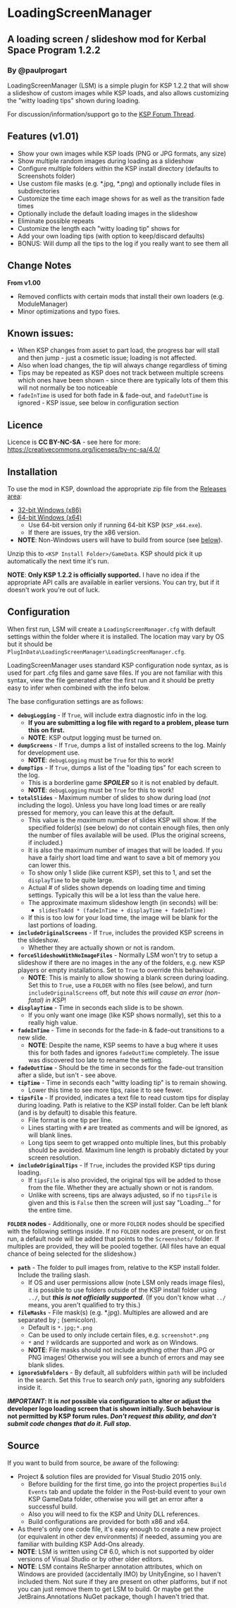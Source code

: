 # LoadingScreenManager
## A loading screen / slideshow mod for Kerbal Space Program 1.2.2
### By @paulprogart

LoadingScreenManager (LSM) is a simple plugin for KSP 1.2.2 that will
show a slideshow of custom images while KSP loads, and also allows customizing
the "witty loading tips" shown during loading.

For discussion/information/support go to the
[KSP Forum Thread](http://forum.kerbalspaceprogram.com/index.php?/topic/156064-122-loadingscreenmanager-v101-show-your-own-images-while-ksp-loads/).


## Features (v1.01)

* Show your own images while KSP loads (PNG or JPG formats, any size)
* Show multiple random images during loading as a slideshow
* Configure multiple folders within the KSP install directory (defaults to Screenshots folder)
* Use custom file masks (e.g. *.jpg, *.png) and optionally include files in subdirectories
* Customize the time each image shows for as well as the transition fade times
* Optionally include the default loading images in the slideshow
* Eliminate possible repeats
* Customize the length each "witty loading tip" shows for
* Add your own loading tips (with option to keep/discard defaults)
* BONUS:  Will dump all the tips to the log if you really want to see them all


## Change Notes

__From v1.00__

* Removed conflicts with certain mods that install their own loaders (e.g. ModuleManager)
* Minor optimizations and typo fixes.


## Known issues:

* When KSP changes from asset to part load, the progress bar will stall and
  then jump - just a cosmetic issue; loading is not affected.
* Also when load changes, the tip will always change regardless of timing
* Tips may be repeated as KSP does not track between multiple screens which
  ones have been shown - since there are typically lots of them this will not
  normally be too noticeable
* ``fadeInTime`` is used for both fade in & fade-out, and ``fadeOutTime``
  is ignored - KSP issue, see below in configuration section


## Licence

Licence is **CC BY-NC-SA** - see here for more:  https://creativecommons.org/licenses/by-nc-sa/4.0/


## Installation

To use the mod in KSP, download the appropriate zip file from the [Releases area](https://github.com/paulprogart/KSPLoadingScreenManager/releases):

* [32-bit Windows (x86)](https://github.com/paulprogart/KSPLoadingScreenManager/releases/download/v1.01/KSP-LSM-1-01-x86.zip)
* [64-bit Windows (x64)](https://github.com/paulprogart/KSPLoadingScreenManager/releases/download/v1.01/KSP-LSM-1-01-x64.zip)
  * Use 64-bit version only if running 64-bit KSP (`KSP_x64.exe`).
  * If there are issues, try the x86 version.
* **NOTE**: Non-Windows users will have to build from source (see [below](#source)).

Unzip this to `<KSP Install Folder>/GameData`.  KSP should pick it up automatically the next time it's run.

**NOTE**: **Only KSP 1.2.2 is officially supported.**  I have no idea if the appropriate API calls are
available in earlier versions.  You can try, but if it doesn't work you're out of luck.


## Configuration

When first run, LSM will create a `LoadingScreenManager.cfg` with default settings within the
folder where it is installed.  The location may vary by OS but it should be `PlugInData\LoadingScreenManager\LoadingScreenManager.cfg`.

LoadingScreenManager uses standard KSP configuration node syntax, as is used for part .cfg files and game save files.  If you
are not familiar with this syntax, view the file generated after the first run and it should be pretty easy to infer when combined with
the info below.

The base configuration settings are as follows:

* **`debugLogging`** - If `True`, will include extra diagnostic info in the log.
    * **If you are submitting a log file with regard to a problem, please turn this on first.**
  * **NOTE**: KSP output logging must be turned on.
* **`dumpScreens`** - If `True`, dumps a list of installed screens to the log.  Mainly for development use.
  * **NOTE**: `debugLogging` must be `True` for this to work!
* **`dumpTips`** - If `True`, dumps a list of the "loading tips" for each screen to the log.
  * This is a borderline game **_SPOILER_** so it is not enabled by default.
  * **NOTE**: `debugLogging` must be `True` for this to work!
* **`totalSlides`** - Maximum number of slides to show during load (_not_ including the logo).  Unless you
    have long load times or are really pressed for memory, you can leave this at the default.
  * This value is the *maximum* number of slides KSP will show.
    If the specified folder(s) (see below) do not contain enough files, then only the
    number of files available will be used.  (Plus the original screens, if included.)
  * It is also the maximum number of images that will be loaded.  If you have a fairly short load time and want to save a bit of memory you can lower this.
  * To show only 1 slide (like current KSP), set this to 1, and set the `displayTime` to be quite large.
  * Actual # of slides shown depends on loading time and timing settings.  Typically this will be a lot less than the value here.
  * The approximate maximum slideshow length (in seconds) will be:
    * `slidesToAdd * (fadeInTime + displayTime + fadeInTime)`
  * If this is too low for your load time, the image will be blank for the last portions of loading.
* **`includeOriginalScreens`** - If `True`, includes the provided KSP screens in the slideshow.
  * Whether they are actually shown or not is random.
* **`forceSlideshowWithNoImageFiles`** - Normally LSM won't try to setup a slideshow if there are no images in the
  any of the folders, e.g. new KSP players or empty installations.  Set to
  `True` to override this behaviour.
  * **NOTE**:  This is mainly to allow showing a blank screen during loading.  Set this to `True`, use a `FOLDER` with no files (see below),
    and turn `includeOriginalScreens` off, but note _this will cause an error (non-fatal) in KSP_!
* **`displayTime`** - Time in seconds each slide is to be shown.
  * If you only want one image (like KSP shows normally), set this to a really high value.
* **`fadeInTime`** - Time in seconds for the fade-in & fade-out transitions to a new slide.
  * __NOTE__: Despite the name, KSP seems to have a bug where it uses this for both fades and ignores ``fadeOutTime`` completely.  The issue was discovered too late to rename the setting.
* **`fadeOutTime`** - Should be the time in seconds for the fade-out transition after a slide, but isn't - see above.
* **`tipTime`** - Time in seconds each "witty loading tip" is to remain showing.
  * Lower this time to see more tips, raise it to see fewer.
* **`tipsFile`** - If provided, indicates a text file to read custom tips for display during loading.  Path is relative to the KSP install folder.  Can be left blank (and is by default) to disable this feature.
  * File format is one tip per line.
  * Lines starting with `#` are treated as comments and will be ignored, as will blank lines.
  * Long tips seem to get wrapped onto multiple lines, but this probably should be avoided.  Maximum line length is probably dictated by your screen resolution.
* **`includeOriginalTips`** - If `True`, includes the provided KSP tips during loading.
  * If `tipsFile` is also provided, the original tips will be added to those from the file.  Whether they are actually shown or not is random.
  * Unlike with screens, tips are always adjusted, so if no `tipsFile` is given and this is `False` then the screen will just say "Loading..." for the entire time.

**`FOLDER` nodes** - Additionally, one or more `FOLDER` nodes should be specified with the
following settings inside.  If no `FOLDER` nodes are present, or on
first run, a default node will be added that points to the `Screenshots/` folder.
If multiples are provided, they will be pooled together.  (All files have an equal
chance of being selected for the slideshow.)

* **`path`** - The folder to pull images from, relative to the KSP install folder.  Include the trailing slash.
  * If OS and user permissions allow (note LSM only reads image files), it is
    possible to use folders outside of the KSP install folder using `../`,
    but **_this is not officially supported_**.  (If you don't know what `../` means, you aren't qualified to try this.)
* **`fileMasks`** - File mask(s) (e.g. *.jpg).  Multiples are allowed and are separated by ; (semicolon).
  * Default is `*.jpg;*.png`
  * Can be used to only include certain files, e.g. `screenshot*.png`
  *  `*` and `?` wildcards are supported and work as on Windows.
  * **NOTE**: File masks should not include anything other than JPG or PNG images!
    Otherwise you will see a bunch of errors and may see blank slides.
* **`ignoreSubfolders`** - By default, all subfolders within `path` will be
  included in the search.  Set this `True` to search _only_ `path`, ignoring
  any subfolders inside it.

**_IMPORTANT_: It is _not_ possible via configuration to alter or adjust the
developer logo loading screen that is shown initially.  Such behaviour is not
permitted by KSP forum rules.  _Don't request this ability, and don't submit
code changes that do it.  Full stop._**


## Source

If you want to build from source, be aware of the following:

* Project & solution files are provided for Visual Studio 2015 only.
  * Before building for the first time, go into the project properties
  `Build Events` tab and update the folder in the Post-build event to your own
  KSP GameData folder, otherwise you will get an error after a successful build.
  * Also you will need to fix the KSP and Unity DLL references.
  * Build configurations are provided for both x86 and x64.
* As there's only one code file, it's easy enough to create a new project (or
equivalent in other dev environments) if needed, assuming you are familiar
with building KSP Add-Ons already.
* **NOTE**: LSM is written using C# 6.0, which is not supported by older
  versions of Visual Studio or by other older editors.
* **NOTE**: LSM contains ReSharper annotation attributes, which on Windows are
  provided (accidentally IMO) by UnityEngine, so I haven't included them.  Not
  sure if they are present on other platforms, but if not you can just remove
  them to get LSM to build.  Or maybe get the JetBrains.Annotations NuGet
  package, though I haven't tried that.
